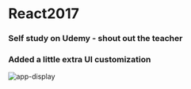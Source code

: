 # React2017

### Self study on Udemy - shout out the teacher
### Added a little extra UI customization

![app-display](https://user-images.githubusercontent.com/18251657/41695147-c7a2a042-74db-11e8-82a2-9f1b1c5c9171.png)
